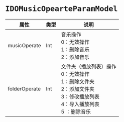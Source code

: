 # `IDOMusicOpearteParamModel`

| 属性        | 类型    | 说明         |
| ----------- | ------- | ------------ |
| musicOperate | Int | 音乐操作<br/>0：无效操作<br/>1：删除音乐<br/>2：添加音乐 |
| folderOperate | Int | 文件夹（播放列表）操作<br/>0：无效操作<br/>1：删除文件夹<br/>2：添加文件夹<br/>3：修改播放列表<br/>4：导入播放列表<br/>5 ：删除音乐 |
